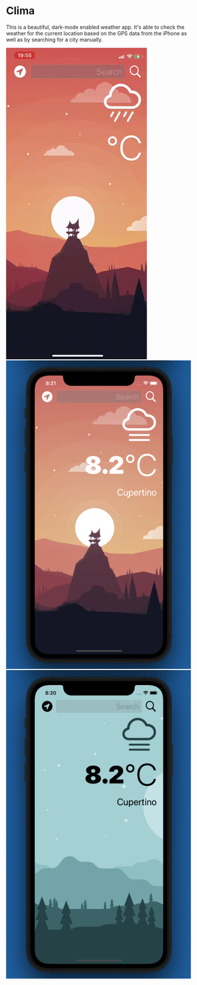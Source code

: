 # Clima

This is a beautiful, dark-mode enabled weather app. It's able to check the weather for the current location based on the GPS data from the iPhone as well as by searching for a city manually.

![](clima.gif)
![](dark.png)
![](light.png)
